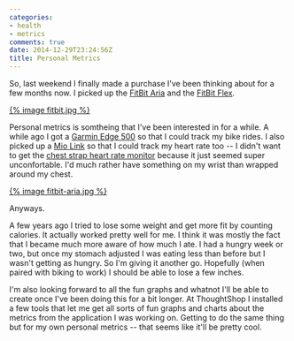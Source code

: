 ```yaml
---
categories:
- health
- metrics
comments: true
date: 2014-12-29T23:24:56Z
title: Personal Metrics
---
```


So, last weekend I finally made a purchase I've been thinking about for a few months now. I picked up the [FitBit Aria](https://www.fitbit.com/aria) and the [FitBit Flex](https://www.fitbit.com/flex).

[{% image fitbit.jpg %}](https://www.flickr.com/photos/rebelcan/15946876137)

<!--more-->

Personal metrics is somtheing that I've been interested in for a while. A while ago I got a [Garmin Edge 500](https://buy.garmin.com/en-US/US/into-sports/cycling/edge-500/prod36728.html) so that I could track my bike rides. I also picked up a [Mio Link](http://www.mioglobal.com/Mio-LINK-Heart-Rate-Band-Grey/Product.aspx?ProductID=14) so that I could track my heart rate too -- I didn't want to get the [chest strap heart rate monitor](https://buy.garmin.com/en-US/US/shop-by-accessories/fitness-sensors/soft-strap-premium-heart-rate-monitor/prod15490.html) because it just seemed super unconfortable. I'd much rather have something on my wrist than wrapped around my chest.

[{% image fitbit-aria.jpg %}](https://www.flickr.com/photos/rebelcan/15946875377)

Anyways.

A few years ago I tried to lose some weight and get more fit by counting calories. It actually worked pretty well for me. I think it was mostly the fact that I became much more aware of how much I ate. I had a hungry week or two, but once my stomach adjusted I was eating less than before but I wasn't getting as hungry. So I'm giving it another go. Hopefully (when paired with biking to work) I should be able to lose a few inches.

I'm also looking forward to all the fun graphs and whatnot I'll be able to create once I've been doing this for a bit longer. At ThoughtShop I installed a few tools that let me get all sorts of fun graphs and charts about the metrics from the application I was working on. Getting to do the same thing but for my own personal metrics -- that seems like it'll be pretty cool.
